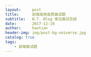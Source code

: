```yaml
---
layout:     post
title:      前端高频高质面试题
subtitle:   H.T. Blog 常见面试总结
date:       2017-12-19
author:     haotian
header-img: img/post-bg-universe.jpg
catalog: true
tags:
    - 前端面试题
---
```

